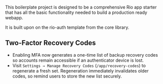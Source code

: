 This boilerplate project is designed to be a comprehensive Rio app starter that has all the basic functionality needed to build a production ready webapp.


It is built upon on the rio-auth template from the core library.

## Two-Factor Recovery Codes

- Enabling MFA now generates a one-time list of backup recovery codes so accounts remain accessible if an authenticator device is lost.
- Visit `Settings → Manage Recovery Codes` (`/app/recovery-codes`) to regenerate a fresh set. Regeneration immediately invalidates older codes, so remind users to store the new list securely.

